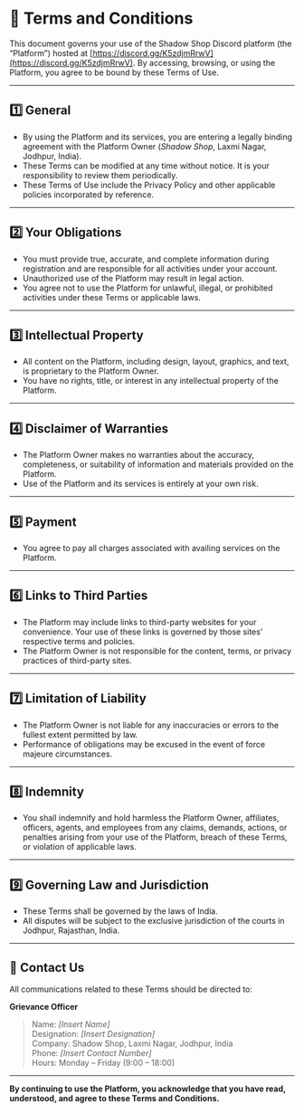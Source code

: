 # 📜 Terms and Conditions

This document governs your use of the Shadow Shop Discord platform (the “Platform”) hosted at [https://discord.gg/K5zdjmRrwV](https://discord.gg/K5zdjmRrwV). By accessing, browsing, or using the Platform, you agree to be bound by these Terms of Use.

---

## 1️⃣ General

- By using the Platform and its services, you are entering a legally binding agreement with the Platform Owner (*Shadow Shop*, Laxmi Nagar, Jodhpur, India).
- These Terms can be modified at any time without notice. It is your responsibility to review them periodically.
- These Terms of Use include the Privacy Policy and other applicable policies incorporated by reference.

---

## 2️⃣ Your Obligations

- You must provide true, accurate, and complete information during registration and are responsible for all activities under your account.
- Unauthorized use of the Platform may result in legal action.
- You agree not to use the Platform for unlawful, illegal, or prohibited activities under these Terms or applicable laws.

---

## 3️⃣ Intellectual Property

- All content on the Platform, including design, layout, graphics, and text, is proprietary to the Platform Owner.
- You have no rights, title, or interest in any intellectual property of the Platform.

---

## 4️⃣ Disclaimer of Warranties

- The Platform Owner makes no warranties about the accuracy, completeness, or suitability of information and materials provided on the Platform.
- Use of the Platform and its services is entirely at your own risk.

---

## 5️⃣ Payment

- You agree to pay all charges associated with availing services on the Platform.

---

## 6️⃣ Links to Third Parties

- The Platform may include links to third-party websites for your convenience. Your use of these links is governed by those sites’ respective terms and policies.
- The Platform Owner is not responsible for the content, terms, or privacy practices of third-party sites.

---

## 7️⃣ Limitation of Liability

- The Platform Owner is not liable for any inaccuracies or errors to the fullest extent permitted by law.
- Performance of obligations may be excused in the event of force majeure circumstances.

---

## 8️⃣ Indemnity

- You shall indemnify and hold harmless the Platform Owner, affiliates, officers, agents, and employees from any claims, demands, actions, or penalties arising from your use of the Platform, breach of these Terms, or violation of applicable laws.

---

## 9️⃣ Governing Law and Jurisdiction

- These Terms shall be governed by the laws of India.
- All disputes will be subject to the exclusive jurisdiction of the courts in Jodhpur, Rajasthan, India.

---

## 🔔 Contact Us

All communications related to these Terms should be directed to:

**Grievance Officer**  
> Name: *[Insert Name]*  
> Designation: *[Insert Designation]*  
> Company: Shadow Shop, Laxmi Nagar, Jodhpur, India  
> Phone: *[Insert Contact Number]*  
> Hours: Monday – Friday (9:00 – 18:00)

---

**By continuing to use the Platform, you acknowledge that you have read, understood, and agree to these Terms and Conditions.**
